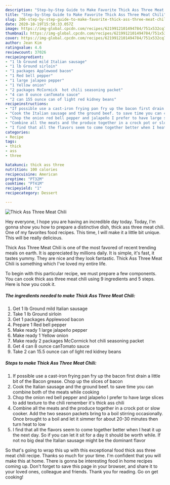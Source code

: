 ```yaml
---
description: "Step-by-Step Guide to Make Favorite Thick Ass Three Meat Chili"
title: "Step-by-Step Guide to Make Favorite Thick Ass Three Meat Chili"
slug: 206-step-by-step-guide-to-make-favorite-thick-ass-three-meat-chili
date: 2020-10-19T15:58:33.057Z
image: https://img-global.cpcdn.com/recipes/6219912101494784/751x532cq70/thick-ass-three-meat-chili-recipe-main-photo.jpg
thumbnail: https://img-global.cpcdn.com/recipes/6219912101494784/751x532cq70/thick-ass-three-meat-chili-recipe-main-photo.jpg
cover: https://img-global.cpcdn.com/recipes/6219912101494784/751x532cq70/thick-ass-three-meat-chili-recipe-main-photo.jpg
author: Jean Kim
ratingvalue: 4.6
reviewcount: 37026
recipeingredient:
- "1 lb Ground mild Italian sausage"
- "1 lb Ground sirloin"
- "1 packages Applewood bacon"
- "1 Red bell pepper"
- "1 large jalapeo pepper"
- "1 Yellow onion"
- "2 packages McCormick  hot chili seasoning packet"
- "4 can 8 ounce canTomato sauce"
- "2 can 155 ounce can of light red kidney beans"
recipeinstructions:
- "If possible use a cast-iron frying pan fry up the bacon first drain a little bit of the Bacon grease. Chop up the slices of bacon"
- "Cook the Italian sausage and the ground beef. to save time you can combine both of the meats while cooking"
- "Chop the onion red bell pepper and jalapeño I prefer to have large slices to add texture to the chili remember it&#39;s thick ass chili"
- "Combine all the meats and the produce together in a crock pot or slow cooker. Add the two season packets bring to a boil stirring occasionally. Once brought to a boil and let it simmer for about 20-30 minutes then turn heat to low"
- "I find that all the flavors seem to come together better when I heat it up the next day. So if you can let it sit for a day it should be worth while. If not no big deal the Italian sausage might be the dominant flavor"
categories:
- Recipe
tags:
- thick
- ass
- three

katakunci: thick ass three 
nutrition: 100 calories
recipecuisine: American
preptime: "PT32M"
cooktime: "PT41M"
recipeyield: "1"
recipecategory: Dessert

---
```



![Thick Ass Three Meat Chili](https://img-global.cpcdn.com/recipes/6219912101494784/751x532cq70/thick-ass-three-meat-chili-recipe-main-photo.jpg)

Hey everyone, I hope you are having an incredible day today. Today, I'm gonna show you how to prepare a distinctive dish, thick ass three meat chili. One of my favorites food recipes. This time, I will make it a little bit unique. This will be really delicious.



Thick Ass Three Meat Chili is one of the most favored of recent trending meals on earth. It is appreciated by millions daily. It is simple, it's fast, it tastes yummy. They are nice and they look fantastic. Thick Ass Three Meat Chili is something which I've loved my entire life.


To begin with this particular recipe, we must prepare a few components. You can cook thick ass three meat chili using 9 ingredients and 5 steps. Here is how you cook it.

<!--inarticleads1-->

##### The ingredients needed to make Thick Ass Three Meat Chili:

1. Get 1 lb Ground mild Italian sausage
1. Take 1 lb Ground sirloin
1. Get 1 packages Applewood bacon
1. Prepare 1 Red bell pepper
1. Make ready 1 large jalapeño pepper
1. Make ready 1 Yellow onion
1. Make ready 2 packages McCormick  hot chili seasoning packet
1. Get 4 can 8 ounce canTomato sauce
1. Take 2 can 15.5 ounce can of light red kidney beans




<!--inarticleads2-->

##### Steps to make Thick Ass Three Meat Chili:

1. If possible use a cast-iron frying pan fry up the bacon first drain a little bit of the Bacon grease. Chop up the slices of bacon
1. Cook the Italian sausage and the ground beef. to save time you can combine both of the meats while cooking
1. Chop the onion red bell pepper and jalapeño I prefer to have large slices to add texture to the chili remember it&#39;s thick ass chili
1. Combine all the meats and the produce together in a crock pot or slow cooker. Add the two season packets bring to a boil stirring occasionally. Once brought to a boil and let it simmer for about 20-30 minutes then turn heat to low
1. I find that all the flavors seem to come together better when I heat it up the next day. So if you can let it sit for a day it should be worth while. If not no big deal the Italian sausage might be the dominant flavor




So that's going to wrap this up with this exceptional food thick ass three meat chili recipe. Thanks so much for your time. I'm confident that you will make this at home. There is gonna be interesting food in home recipes coming up. Don't forget to save this page in your browser, and share it to your loved ones, colleague and friends. Thank you for reading. Go on get cooking!
